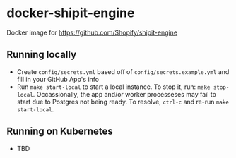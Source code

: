 # docker-shipit-engine

Docker image for https://github.com/Shopify/shipit-engine

## Running locally
* Create `config/secrets.yml` based off of `config/secrets.example.yml` and fill in your GitHub App's info
* Run `make start-local` to start a local instance. To stop it, run: `make stop-local`. Occassionally, the app and/or worker processeses may fail to start due to Postgres not being ready. To resolve, `ctrl-c` and re-run `make start-local`.

## Running on Kubernetes
* TBD
